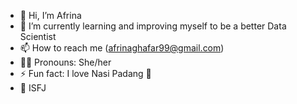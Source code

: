 - 👋 Hi, I’m Afrina 
- 🌱 I’m currently learning and improving myself to be a better Data Scientist
- 📫 How to reach me (afrinaghafar99@gmail.com)
- 💁‍♀️ Pronouns: She/her
- ⚡ Fun fact: I love Nasi Padang 💖
- 💙 ISFJ

<!---
juna-99/juna-99 is a ✨ special ✨ repository because its `README.md` (this file) appears on your GitHub profile.
You can click the Preview link to take a look at your changes.
--->
